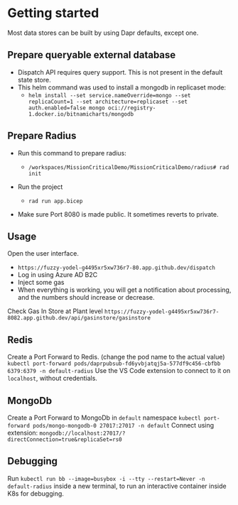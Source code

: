 # Getting started

Most data stores can be built by using Dapr defaults, except one.

## Prepare queryable external database
- Dispatch API requires query support. This is not present in the default state store.
- This helm command was used to install a mongodb in replicaset mode:
    - `helm install --set service.nameOverride=mongo --set replicaCount=1 --set architecture=replicaset --set auth.enabled=false mongo oci://registry-1.docker.io/bitnamicharts/mongodb`

## Prepare Radius

- Run this command to prepare radius:
    - `/workspaces/MissionCriticalDemo/MissionCriticalDemo/radius# rad init`

- Run the project
    - `rad run app.bicep`

- Make sure Port 8080 is made public. It sometimes reverts to private.

## Usage


Open the user interface.
- `https://fuzzy-yodel-g4495xr5xw736r7-80.app.github.dev/dispatch`
- Log in using Azure AD B2C
- Inject some gas 
- When everything is working, you will get a notification about processing, and the numbers should increase or decrease.

Check Gas In Store at Plant level
`https://fuzzy-yodel-g4495xr5xw736r7-8082.app.github.dev/api/gasinstore/gasinstore`



## Redis
Create a Port Forward to Redis. (change the pod name to the actual value)
`kubectl port-forward pods/daprpubsub-fd6yvbjatqj5a-577df9c456-cbfbb 6379:6379 -n default-radius`
Use the VS Code extension to connect to it on `localhost`, without credentials.

## MongoDb
Create a Port Forward to MongoDb in `default` namespace
`kubectl port-forward pods/mongo-mongodb-0 27017:27017 -n default`
Connect using extension: `mongodb://localhost:27017/?directConnection=true&replicaSet=rs0`


## Debugging
Run `kubectl run bb --image=busybox -i --tty --restart=Never -n default-radius` inside a new terminal, to run an interactive container inside K8s for debugging.